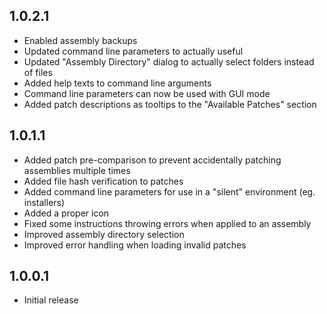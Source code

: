 ## 1.0.2.1
- Enabled assembly backups
- Updated command line parameters to actually useful
- Updated "Assembly Directory" dialog to actually select folders instead of files
- Added help texts to command line arguments
- Command line parameters can now be used with GUI mode
- Added patch descriptions as tooltips to the "Available Patches" section

## 1.0.1.1
- Added patch pre-comparison to prevent accidentally patching assemblies multiple times
- Added file hash verification to patches
- Added command line parameters for use in a "silent" environment (eg. installers)
- Added a proper icon
- Fixed some instructions throwing errors when applied to an assembly
- Improved assembly directory selection
- Improved error handling when loading invalid patches

## 1.0.0.1
- Initial release